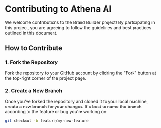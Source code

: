 # Contributing to Athena AI

We welcome contributions to the Brand Builder project! By participating in this project, you are agreeing to follow the guidelines and best practices outlined in this document.

## How to Contribute

### 1. Fork the Repository
Fork the repository to your GitHub account by clicking the "Fork" button at the top-right corner of the project page.

### 2. Create a New Branch
Once you've forked the repository and cloned it to your local machine, create a new branch for your changes. It's best to name the branch according to the feature or bug you're working on:
```bash
git checkout -b feature/my-new-feature
